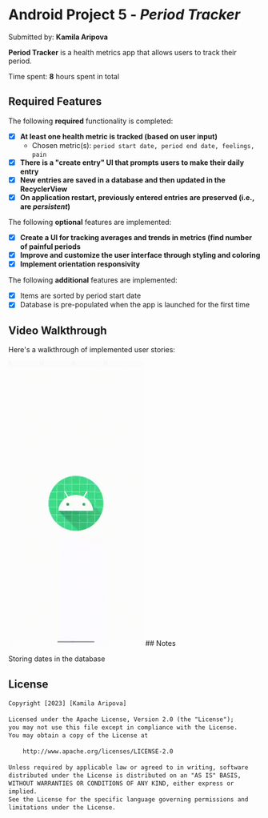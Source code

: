 # Android Project 5 - *Period Tracker*

Submitted by: **Kamila Aripova**

**Period Tracker** is a health metrics app that allows users to track their period.

Time spent: **8** hours spent in total

## Required Features

The following **required** functionality is completed:

- [X] **At least one health metric is tracked (based on user input)**
    - Chosen metric(s): `period start date, period end date, feelings, pain`
- [X] **There is a "create entry" UI that prompts users to make their daily entry**
- [X] **New entries are saved in a database and then updated in the RecyclerView**
- [X] **On application restart, previously entered entries are preserved (i.e., are *persistent*)**

The following **optional** features are implemented:

- [X] **Create a UI for tracking averages and trends in metrics (find number of painful periods**
- [X] **Improve and customize the user interface through styling and coloring**
- [X] **Implement orientation responsivity**

The following **additional** features are implemented:
- [X] Items are sorted by period start date
- [X] Database is pre-populated when the app is launched for the first time

## Video Walkthrough

Here's a walkthrough of implemented user stories:

<img src='./app/src/main/res/drawable/period.gif' title='Period Tracker Walkthrough' width='270' height='570' alt='Period' />
## Notes

Storing dates in the database

## License

    Copyright [2023] [Kamila Aripova]

    Licensed under the Apache License, Version 2.0 (the "License");
    you may not use this file except in compliance with the License.
    You may obtain a copy of the License at

        http://www.apache.org/licenses/LICENSE-2.0

    Unless required by applicable law or agreed to in writing, software
    distributed under the License is distributed on an "AS IS" BASIS,
    WITHOUT WARRANTIES OR CONDITIONS OF ANY KIND, either express or implied.
    See the License for the specific language governing permissions and
    limitations under the License.